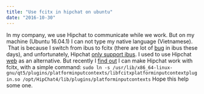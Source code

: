 ```yaml
---
title: "Use fcitx in hipchat on ubuntu"
date: "2016-10-30"
---
```


In my company, we use Hipchat to communicate while we work. But on my machine (Ubuntu 16.04.1) I can not type my native language (Vietnamese).  That is because I switch from ibus to fcitx (there are lot of [bug](http://www.nerdyweekly.com/posts/ibus-is-dead-to-me-use-fcitx-instead-vi/) in ibus these days), and unfortunately, Hipchat [only support ibus](https://jira.atlassian.com/browse/HCPUB-1702). I used to use Hipchat [web](https://go1.hipchat.com/chat) as an alternative. But recently I [find out](http://d.sunnyone.org/2014/09/linuxhipchatubuntu-qt5.html) I can make Hipchat work with fcitx, with a simple command: `sudo ln -s /usr/lib/x86_64-linux-gnu/qt5/plugins/platforminputcontexts/libfcitxplatforminputcontextplugin.so /opt/HipChat4/lib/plugins/platforminputcontexts` Hope this help some one.
